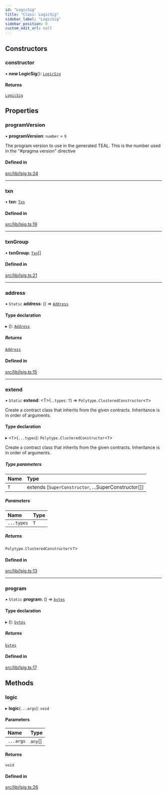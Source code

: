 ```yaml
---
id: "LogicSig"
title: "Class: LogicSig"
sidebar_label: "LogicSig"
sidebar_position: 0
custom_edit_url: null
---
```


## Constructors

### constructor

• **new LogicSig**(): [`LogicSig`](LogicSig.md)

#### Returns

[`LogicSig`](LogicSig.md)

## Properties

### programVersion

• **programVersion**: `number` = `9`

The program version to use in the generated TEAL. This is the number used in the "#pragma version" directive

#### Defined in

[src/lib/lsig.ts:24](https://github.com/algorandfoundation/tealscript/blob/d1eab388/src/lib/lsig.ts#L24)

___

### txn

• **txn**: [`Txn`](../modules.md#txn)

#### Defined in

[src/lib/lsig.ts:19](https://github.com/algorandfoundation/tealscript/blob/d1eab388/src/lib/lsig.ts#L19)

___

### txnGroup

• **txnGroup**: [`Txn`](../modules.md#txn)[]

#### Defined in

[src/lib/lsig.ts:21](https://github.com/algorandfoundation/tealscript/blob/d1eab388/src/lib/lsig.ts#L21)

___

### address

▪ `Static` **address**: () => [`Address`](Address.md)

#### Type declaration

▸ (): [`Address`](Address.md)

##### Returns

[`Address`](Address.md)

#### Defined in

[src/lib/lsig.ts:15](https://github.com/algorandfoundation/tealscript/blob/d1eab388/src/lib/lsig.ts#L15)

___

### extend

▪ `Static` **extend**: \<T\>(...`types`: `T`) => `Polytype.ClusteredConstructor`\<`T`\>

Create a contract class that inherits from the given contracts. Inheritance is in order of arguments.

#### Type declaration

▸ \<`T`\>(`...types`): `Polytype.ClusteredConstructor`\<`T`\>

Create a contract class that inherits from the given contracts. Inheritance is in order of arguments.

##### Type parameters

| Name | Type |
| :------ | :------ |
| `T` | extends [`SuperConstructor`, ...SuperConstructor[]] |

##### Parameters

| Name | Type |
| :------ | :------ |
| `...types` | `T` |

##### Returns

`Polytype.ClusteredConstructor`\<`T`\>

#### Defined in

[src/lib/lsig.ts:13](https://github.com/algorandfoundation/tealscript/blob/d1eab388/src/lib/lsig.ts#L13)

___

### program

▪ `Static` **program**: () => [`bytes`](../modules.md#bytes)

#### Type declaration

▸ (): [`bytes`](../modules.md#bytes)

##### Returns

[`bytes`](../modules.md#bytes)

#### Defined in

[src/lib/lsig.ts:17](https://github.com/algorandfoundation/tealscript/blob/d1eab388/src/lib/lsig.ts#L17)

## Methods

### logic

▸ **logic**(`...args`): `void`

#### Parameters

| Name | Type |
| :------ | :------ |
| `...args` | `any`[] |

#### Returns

`void`

#### Defined in

[src/lib/lsig.ts:26](https://github.com/algorandfoundation/tealscript/blob/d1eab388/src/lib/lsig.ts#L26)
